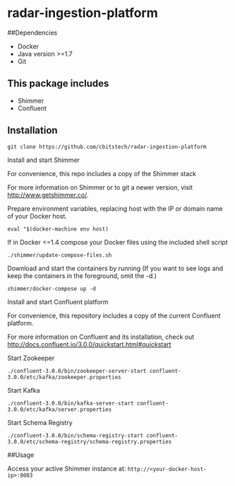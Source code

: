 # radar-ingestion-platform

##Dependencies
- Docker
- Java version >=1.7
- Git

## This package includes
- Shimmer
- Confluent

## Installation

`git clone https://github.com/cbitstech/radar-ingestion-platform`

Install and start Shimmer

For convenience, this repo includes a copy of the Shimmer stack

For more information on Shimmer or to git a newer version, visit http://www.getshimmer.co/.

Prepare environment variables, replacing host with the IP or domain name of your Docker host.

`eval "$(docker-machine env host)`

If in Docker <=1.4 compose your Docker files using the included shell script

`./shimmer/update-compose-files.sh`

Download and start the containers by running (If you want to see logs and keep the containers in the foreground, omit the -d.)

`shimmer/docker-compose up -d`

Install and start Confluent platform

For convenience, this repository includes a copy of the current Confluent platform.

For more information on Confluent and its installation, check out http://docs.confluent.io/3.0.0/quickstart.html#quickstart

Start Zookeeper

`./confluent-3.0.0/bin/zookeeper-server-start confluent-3.0.0/etc/kafka/zookeeper.properties`

Start Kafka

`./confluent-3.0.0/bin/kafka-server-start confluent-3.0.0/etc/kafka/server.properties`

Start Schema Registry

`./confluent-3.0.0/bin/schema-registry-start confluent-3.0.0/etc/schema-registry/schema-registry.properties` 

##Usage

Access your active Shimmer instance at:
`http://<your-docker-host-ip>:8083`








